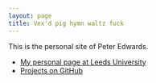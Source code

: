```yaml
---
layout: page
title: Vex'd pig hymn waltz fuck
---
```


This is the personal site of Peter Edwards. 

* [My personal page at Leeds University](http://www.personal.leeds.ac.uk/~esople)
* [Projects on GitHub](https://github.com/bjorsq/)


